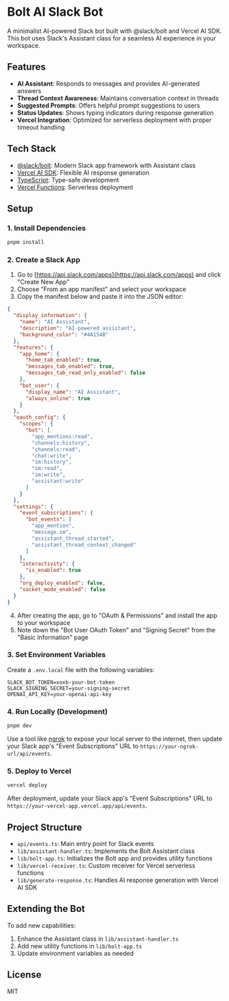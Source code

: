 # Bolt AI Slack Bot

A minimalist AI-powered Slack bot built with @slack/bolt and Vercel AI SDK. This bot uses Slack's Assistant class for a seamless AI experience in your workspace.

## Features

- **AI Assistant**: Responds to messages and provides AI-generated answers
- **Thread Context Awareness**: Maintains conversation context in threads
- **Suggested Prompts**: Offers helpful prompt suggestions to users
- **Status Updates**: Shows typing indicators during response generation
- **Vercel Integration**: Optimized for serverless deployment with proper timeout handling

## Tech Stack

- [@slack/bolt](https://slack.dev/bolt-js): Modern Slack app framework with Assistant class
- [Vercel AI SDK](https://sdk.vercel.ai/docs): Flexible AI response generation
- [TypeScript](https://www.typescriptlang.org/): Type-safe development
- [Vercel Functions](https://vercel.com/docs/functions): Serverless deployment

## Setup

### 1. Install Dependencies

```bash
pnpm install
```

### 2. Create a Slack App

1. Go to [https://api.slack.com/apps](https://api.slack.com/apps) and click "Create New App"
2. Choose "From an app manifest" and select your workspace
3. Copy the manifest below and paste it into the JSON editor:

```json
{
  "display_information": {
    "name": "AI Assistant",
    "description": "AI-powered assistant",
    "background_color": "#4A154B"
  },
  "features": {
    "app_home": {
      "home_tab_enabled": true,
      "messages_tab_enabled": true,
      "messages_tab_read_only_enabled": false
    },
    "bot_user": {
      "display_name": "AI Assistant",
      "always_online": true
    }
  },
  "oauth_config": {
    "scopes": {
      "bot": [
        "app_mentions:read",
        "channels:history",
        "channels:read",
        "chat:write",
        "im:history",
        "im:read",
        "im:write",
        "assistant:write"
      ]
    }
  },
  "settings": {
    "event_subscriptions": {
      "bot_events": [
        "app_mention",
        "message.im",
        "assistant_thread_started",
        "assistant_thread_context_changed"
      ]
    },
    "interactivity": {
      "is_enabled": true
    },
    "org_deploy_enabled": false,
    "socket_mode_enabled": false
  }
}
```

4. After creating the app, go to "OAuth & Permissions" and install the app to your workspace
5. Note down the "Bot User OAuth Token" and "Signing Secret" from the "Basic Information" page

### 3. Set Environment Variables

Create a `.env.local` file with the following variables:

```
SLACK_BOT_TOKEN=xoxb-your-bot-token
SLACK_SIGNING_SECRET=your-signing-secret
OPENAI_API_KEY=your-openai-api-key
```

### 4. Run Locally (Development)

```bash
pnpm dev
```

Use a tool like [ngrok](https://ngrok.com/) to expose your local server to the internet, then update your Slack app's "Event Subscriptions" URL to `https://your-ngrok-url/api/events`.

### 5. Deploy to Vercel

```bash
vercel deploy
```

After deployment, update your Slack app's "Event Subscriptions" URL to `https://your-vercel-app.vercel.app/api/events`.

## Project Structure

- `api/events.ts`: Main entry point for Slack events
- `lib/assistant-handler.ts`: Implements the Bolt Assistant class
- `lib/bolt-app.ts`: Initializes the Bolt app and provides utility functions
- `lib/vercel-receiver.ts`: Custom receiver for Vercel serverless functions
- `lib/generate-response.ts`: Handles AI response generation with Vercel AI SDK

## Extending the Bot

To add new capabilities:

1. Enhance the Assistant class in `lib/assistant-handler.ts`
2. Add new utility functions in `lib/bolt-app.ts`
3. Update environment variables as needed

## License

MIT
